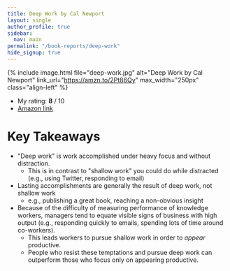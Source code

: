 ```yaml
---
title: Deep Work by Cal Newport
layout: single
author_profile: true
sidebar:
  nav: main
permalink: "/book-reports/deep-work"
hide_signup: true
---
```


{% include image.html file="deep-work.jpg" alt="Deep Work by Cal Newport"  link_url="https://amzn.to/2Pt86Qy" max_width="250px" class="align-left" %}

* My rating: **8** / 10
* [Amazon link](https://amzn.to/2Pt86Qy)

# Key Takeaways

* "Deep work" is work accomplished under heavy focus and without distraction.
  * This is in contrast to "shallow work" you could do while distracted (e.g., using Twitter, responding to email)
* Lasting accomplishments are generally the result of deep work, not shallow work
  * e.g., publishing a great book, reaching a non-obvious insight
* Because of the difficulty of measuring performance of knowledge workers, managers tend to equate visible signs of business with high output (e.g., responding quickly to emails, spending lots of time around co-workers).
  * This leads workers to pursue shallow work in order to *appear* productive.
  * People who resist these temptations and pursue deep work can outperform those who focus only on appearing productive.